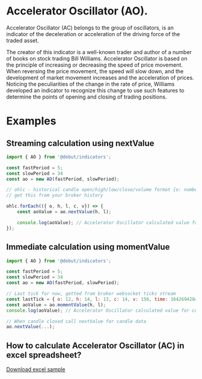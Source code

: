 # Accelerator Oscillator (AO).

Accelerator Oscillator (AC) belongs to the group of oscillators, is an indicator of the deceleration or acceleration of the driving force of the traded asset.

The creator of this indicator is a well-known trader and author of a number of books on stock trading Bill Williams. Accelerator Oscillator is based on the principle of increasing or decreasing the speed of price movement. When reversing the price movement, the speed will slow down, and the development of market movement increases and the acceleration of prices. Noticing the peculiarities of the change in the rate of price, Williams developed an indicator to recognize this change to use such features to determine the points of opening and closing of trading positions.

# Examples

## Streaming calculation using nextValue

```javascript
import { AO } from '@debut/indicators';

const fastPeriod = 5;
const slowPeriod = 34
const ao = new AO(fastPeriod, slowPeriod);

// ohlc - historical candle open/high/low/close/volume format {o: number, h: number, l: number, c: number, v: number, time: number }
// get this from your broker history

ohlc.forEach(({ o, h, l, c, v}) => {
    const aoValue = ao.nextValue(h, l);

    console.log(aoValue); // Accelerator Oscillator calculated value for current candle
});
```

## Immediate calculation using momentValue

```javascript
import { AO } from '@debut/indicators';

const fastPeriod = 5;
const slowPeriod = 34
const ao = new AO(fastPeriod, slowPeriod);

// Last tick for now, getted from broker websocket ticks stream
const lastTick = { o: 12, h: 14, l: 13, c: 14, v: 156, time: 1642694284515 };
const aoValue = ao.momentValue(h, l);
console.log(aoValue); // Accelerator Oscillator calculated value for current tick

// When candle closed call nextValue for candle data
ao.nextValue(...);
```

## How to calculate Accelerator Oscillator (AC) in excel spreadsheet?

[Download excel sample](../tests/ac/awesome-and-accelerator-oscillators.xlsx)
